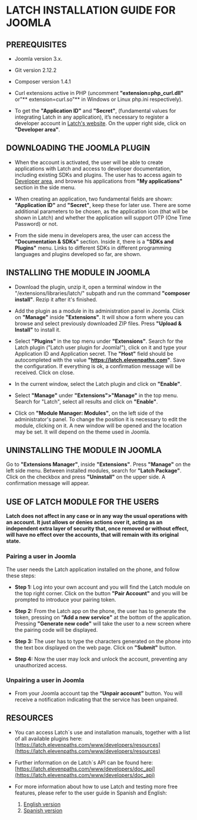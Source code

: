 # LATCH INSTALLATION GUIDE FOR JOOMLA


## PREREQUISITES 
 * Joomla version 3.x.

 * Git version 2.12.2 

 * Composer version 1.4.1

 * Curl extensions active in PHP (uncomment **"extension=php_curl.dll"** or"** extension=curl.so"** in Windows or Linux php.ini respectively). 

 * To get the **"Application ID"** and **"Secret"**, (fundamental values for integrating Latch in any application), it’s necessary to register a developer account in [Latch's website](https://latch.elevenpaths.com"https://latch.elevenpaths.com"). On the upper right side, click on **"Developer area"**.

 
## DOWNLOADING THE JOOMLA PLUGIN
 * When the account is activated, the user will be able to create applications with Latch and access to developer documentation, including existing SDKs and plugins. The user has to access again to [Developer area](https://latch.elevenpaths.com/www/developerArea"https://latch.elevenpaths.com/www/developerArea"), and browse his applications from **"My applications"** section in the side menu.

* When creating an application, two fundamental fields are shown: **"Application ID"** and **"Secret"**, keep these for later use. There are some additional parameters to be chosen, as the application icon (that will be shown in Latch) and whether the application will support OTP  (One Time Password) or not.

* From the side menu in developers area, the user can access the **"Documentation & SDKs"** section. Inside it, there is a **"SDKs and Plugins"** menu. Links to different SDKs in different programming languages and plugins developed so far, are shown.


## INSTALLING THE MODULE IN JOOMLA
* Download the plugin, unzip it, open a terminal window in the "/extensions/libraries/latch/" subpath and run the command **"composer install"**. Rezip it after it's finished.

* Add the plugin as a module in its administration panel in Joomla. Click on **"Manage"** inside **"Extensions"**. It will show a form where you can browse and select previously downloaded ZIP files. Press **"Upload & Install"** to install it.

* Select **"Plugins"** in the top menu under **"Extensions"**. Search for the Latch plugin ("Latch user plugin for Joomla!"), click on it and type your Application ID and Application secret. The **"Host"** field should be autocompleted with the value **"https://latch.elevenpaths.com"**. Save the configuration. If everything is ok, a confirmation message will be received. Click on close.

* In the current window, select the Latch plugin and click on **"Enable"**.

* Select **"Manage"** under **"Extensions">"Manage"** in the top menu. Search for "Latch", select all results and click on **"Enable"**.

* Click on **"Module Manager: Modules"**, on the left side of the administrator's panel. To change the position it is necessary to edit the module, clicking on it. A new window will be opened and the location may be set. It will depend on the theme used in Joomla.


## UNINSTALLING THE MODULE IN JOOMLA
Go to **"Extensions Manager"**, inside **"Extensions"**. Press **"Manage"** on the left side menu. Between installed modules, search for **"Latch Package"**. Click on the checkbox and press **"Uninstall"** on the upper side. A confirmation message will appear.


## USE OF LATCH MODULE FOR THE USERS
**Latch does not affect in any case or in any way the usual operations with an account. It just allows or denies actions over it, acting as an independent extra layer of security that, once removed or without effect, will have no effect over the accounts, that will remain with its original state.**

### Pairing a user in Joomla
The user needs the Latch application installed on the phone, and follow these steps:

* **Step 1:** Log into your own account and you will find the Latch module on the top right corner. Click on the button **"Pair Account"** and you will be prompted to introduce your pairing token.

* **Step 2:** From the Latch app on the phone, the user has to generate the token, pressing on **“Add a new service"** at the bottom of the application. Pressing **"Generate new code"** will take the user to a new screen where the pairing code will be displayed.

* **Step 3:** The user has to type the characters generated on the phone into the text box displayed on the web page. Click on **"Submit"** button.

* **Step 4:** Now the user may lock and unlock the account, preventing any unauthorized access.


### Unpairing a user in Joomla
* From your Joomla account tap the **“Unpair account”** button. You will receive a notification indicating that the service has been unpaired.



## RESOURCES
- You can access Latch´s use and installation manuals, together with a list of all available plugins here: [https://latch.elevenpaths.com/www/developers/resources](https://latch.elevenpaths.com/www/developers/resources)

- Further information on de Latch´s API can be found here: [https://latch.elevenpaths.com/www/developers/doc_api](https://latch.elevenpaths.com/www/developers/doc_api)

- For more information about how to use Latch and testing more free features, please refer to the user guide in Spanish and English:
	1. [English version](https://latch.elevenpaths.com/www/public/documents/howToUseLatchNevele_EN.pdf)
	1. [Spanish version](https://latch.elevenpaths.com/www/public/documents/howToUseLatchNevele_ES.pdf)
